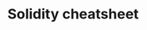 ---
title: 'Solidity cheatsheet'
description: 'Cheat sheet and best practices for solidity. Write smart contracts for Ethereum.'
link: 'https://manojpramesh.github.io/solidity-cheatsheet/'
imageURL: 'https://res.cloudinary.com/dc6mrv5cb/image/upload/v1735575380/personal-resources/cheatsheets/manojpramesh.github.io_solidity-cheatsheet__m0qkda.webp'
---